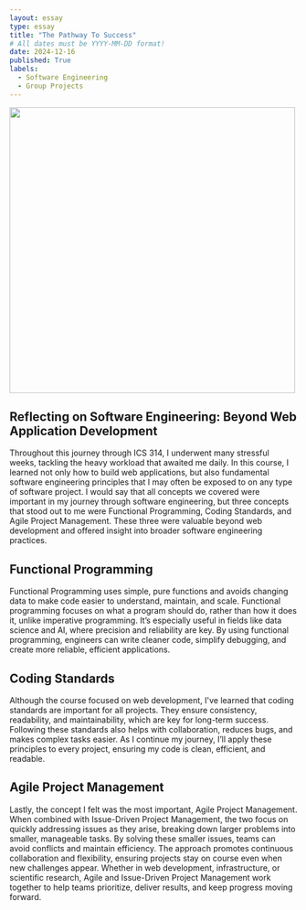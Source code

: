 ```yaml
---
layout: essay
type: essay
title: "The Pathway To Success"
# All dates must be YYYY-MM-DD format!
date: 2024-12-16
published: True
labels:
  - Software Engineering
  - Group Projects
---
```


<img width="500px" class="rounded float-start pe-4" src="https://www.clarkson.edu/sites/default/files/2023-06/Software-Engineering-Hero-1600x900.jpg">

## Reflecting on Software Engineering: Beyond Web Application Development

Throughout this journey through ICS 314, I underwent many stressful weeks, tackling the heavy workload that awaited me daily. In this course, I learned not only how to build web applications, but also fundamental software engineering principles that I may often be exposed to on any type of software project. I would say that all concepts we covered were important in my journey through software engineering, but three concepts that stood out to me were Functional Programming, Coding Standards, and Agile Project Management. These three were valuable beyond web development and offered insight into broader software engineering practices.

## Functional Programming

Functional Programming uses simple, pure functions and avoids changing data to make code easier to understand, maintain, and scale. Functional programming focuses on what a program should do, rather than how it does it, unlike imperative programming. It’s especially useful in fields like data science and AI, where precision and reliability are key. By using functional programming, engineers can write cleaner code, simplify debugging, and create more reliable, efficient applications.
## Coding Standards

Although the course focused on web development, I've learned that coding standards are important for all projects. They ensure consistency, readability, and maintainability, which are key for long-term success. Following these standards also helps with collaboration, reduces bugs, and makes complex tasks easier. As I continue my journey, I’ll apply these principles to every project, ensuring my code is clean, efficient, and readable.

## Agile Project Management

Lastly, the concept I felt was the most important, Agile Project Management. When combined with Issue-Driven Project Management, the two focus on quickly addressing issues as they arise, breaking down larger problems into smaller, manageable tasks. By solving these smaller issues, teams can avoid conflicts and maintain efficiency. The approach promotes continuous collaboration and flexibility, ensuring projects stay on course even when new challenges appear. Whether in web development, infrastructure, or scientific research, Agile and Issue-Driven Project Management work together to help teams prioritize, deliver results, and keep progress moving forward.
